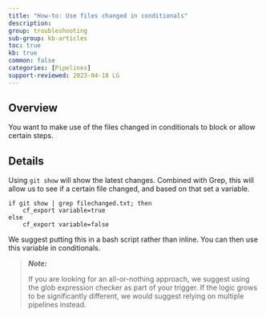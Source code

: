 ```yaml
---
title: "How-to: Use files changed in conditionals"
description: 
group: troubleshooting
sub-group: kb-articles
toc: true
kb: true
common: false
categories: [Pipelines]
support-reviewed: 2023-04-18 LG
---
```


## Overview

You want to make use of the files changed in conditionals to block or allow certain steps.

## Details

Using `git show` will show the latest changes. Combined with Grep, this will allow us to see if a certain file changed, and based on that set a variable.

```shell
if git show | grep filechanged.txt; then
    cf_export variable=true
else
    cf_export variable=false
```

We suggest putting this in a bash script rather than inline. You can then use this variable in conditionals.

>**_Note:_**
>
>If you are looking for an all-or-nothing approach, we suggest using the glob expression checker as part of your trigger. If the logic grows to be significantly different, we would suggest relying on multiple pipelines instead.
